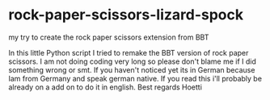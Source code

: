 # rock-paper-scissors-lizard-spock
my try to create the rock paper scissors extension from BBT

In this little Python script I tried to remake the BBT version of rock paper scissors. I am not doing coding very long so please don't blame me if I did something wrong or smt.
If you haven't noticed yet its in German because  Iam from Germany and speak german native. If you read this i'll probably be already on a add on to do it in english.
Best regards 
Hoetti
